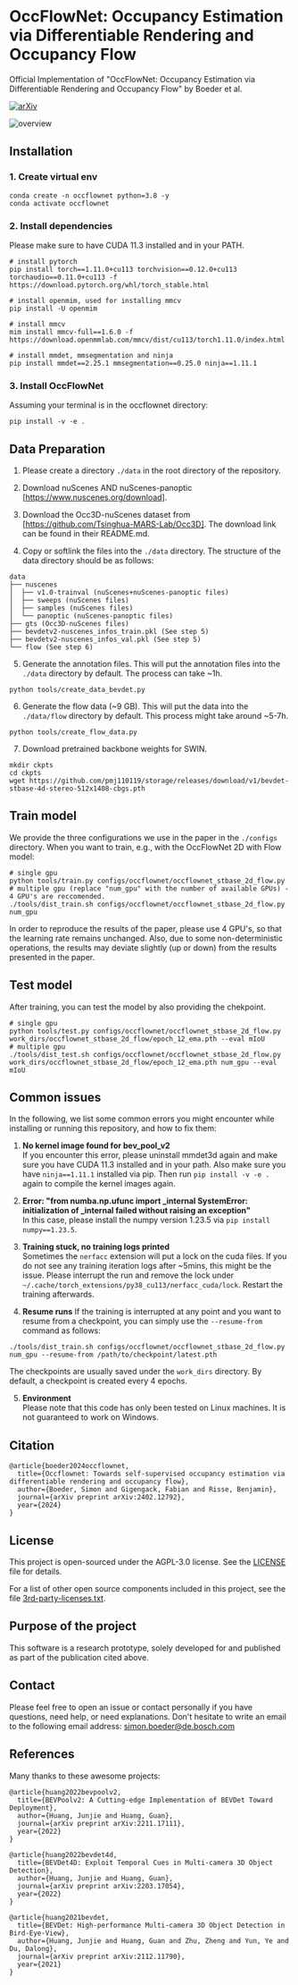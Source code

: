 # OccFlowNet: Occupancy Estimation via Differentiable Rendering and Occupancy Flow

Official Implementation of "OccFlowNet: Occupancy Estimation via Differentiable Rendering and Occupancy Flow" by Boeder et al. 

[![arXiv](https://img.shields.io/badge/arXiv-2401.08815-red)](https://arxiv.org/abs/2402.12792) 

![overview](overview.png)

## Installation

### 1. Create virtual env
```shell script
conda create -n occflownet python=3.8 -y
conda activate occflownet
```

### 2. Install dependencies
Please make sure to have CUDA 11.3 installed and in your PATH.

```shell script
# install pytorch
pip install torch==1.11.0+cu113 torchvision==0.12.0+cu113 torchaudio==0.11.0+cu113 -f https://download.pytorch.org/whl/torch_stable.html

# install openmim, used for installing mmcv
pip install -U openmim

# install mmcv
mim install mmcv-full==1.6.0 -f https://download.openmmlab.com/mmcv/dist/cu113/torch1.11.0/index.html

# install mmdet, mmsegmentation and ninja
pip install mmdet==2.25.1 mmsegmentation==0.25.0 ninja==1.11.1
```

### 3. Install OccFlowNet
Assuming your terminal is in the occflownet directory:
```shell script
pip install -v -e .
```

## Data Preparation
1. Please create a directory `./data` in the root directory of the repository.

2. Download nuScenes AND nuScenes-panoptic [https://www.nuscenes.org/download].

3. Download the Occ3D-nuScenes dataset from [https://github.com/Tsinghua-MARS-Lab/Occ3D]. The download link can be found in their README.md.

4. Copy or softlink the files into the `./data` directory. The structure of the data directory should be as follows:

```shell script
data
├── nuscenes
│  ├── v1.0-trainval (nuScenes+nuScenes-panoptic files)
│  ├── sweeps (nuScenes files)
│  ├── samples (nuScenes files)
│  └── panoptic (nuScenes-panoptic files)
├── gts (Occ3D-nuScenes files)
├── bevdetv2-nuscenes_infos_train.pkl (See step 5)
├── bevdetv2-nuscenes_infos_val.pkl (See step 5)
└── flow (See step 6)
```

5. Generate the annotation files.  This will put the annotation files into the `./data` directory by default. The process can take ~1h.
```shell script
python tools/create_data_bevdet.py
```

6. Generate the flow data (~9 GB). This will put the data into the `./data/flow` directory by default. This process might take around ~5-7h.
```shell script
python tools/create_flow_data.py
```

7. Download pretrained backbone weights for SWIN.
```shell script
mkdir ckpts
cd ckpts
wget https://github.com/pmj110119/storage/releases/download/v1/bevdet-stbase-4d-stereo-512x1408-cbgs.pth
```

## Train model
We provide the three configurations we use in the paper in the `./configs` directory. When you want to train, e.g., with the OccFlowNet 2D with Flow model:
```shell
# single gpu
python tools/train.py configs/occflownet/occflownet_stbase_2d_flow.py
# multiple gpu (replace "num_gpu" with the number of available GPUs) - 4 GPU's are reccomended.
./tools/dist_train.sh configs/occflownet/occflownet_stbase_2d_flow.py num_gpu
```
In order to reproduce the results of the paper, please use 4 GPU's, so that the learning rate remains unchanged.
Also, due to some non-deterministic operations, the results may deviate slightly (up or down) from the results presented in the paper.

## Test model
After training, you can test the model by also providing the chekpoint.
```shell
# single gpu
python tools/test.py configs/occflownet/occflownet_stbase_2d_flow.py work_dirs/occflownet_stbase_2d_flow/epoch_12_ema.pth --eval mIoU
# multiple gpu
./tools/dist_test.sh configs/occflownet/occflownet_stbase_2d_flow.py work_dirs/occflownet_stbase_2d_flow/epoch_12_ema.pth num_gpu --eval mIoU
```

## Common issues
In the following, we list some common errors you might encounter while installing or running this repository, and how to fix them:

1. **No kernel image found for bev_pool_v2**  
If you encounter this error, please uninstall mmdet3d again and make sure you have CUDA 11.3 installed and in your path. Also make sure you have
`ninja==1.11.1` installed via pip. Then run `pip install -v -e .` again to compile the kernel images again.

2. **Error: "from numba.np.ufunc import _internal SystemError: initialization of _internal failed without raising an exception"**  
In this case, please install the numpy version 1.23.5 via `pip install numpy==1.23.5`.

3. **Training stuck, no training logs printed**  
Sometimes the `nerfacc` extension will put a lock on the cuda files. If you do not see any training iteration logs after ~5mins, this might be the issue. Please interrupt the run and remove the lock under `~/.cache/torch_extensions/py38_cu113/nerfacc_cuda/lock`. Restart the training afterwards.

4. **Resume runs**
If the training is interrupted at any point and you want to resume from a checkpoint, you can simply use the `--resume-from` command as follows:
``` shell
./tools/dist_train.sh configs/occflownet/occflownet_stbase_2d_flow.py num_gpu --resume-from /path/to/checkpoint/latest.pth
```
The checkpoints are usually saved under the `work_dirs` directory. By default, a checkpoint is created every 4 epochs.

5. **Environment**  
Please note that this code has only been tested on Linux machines. It is not guaranteed to work on Windows.

## Citation
```
@article{boeder2024occflownet,
  title={Occflownet: Towards self-supervised occupancy estimation via differentiable rendering and occupancy flow},
  author={Boeder, Simon and Gigengack, Fabian and Risse, Benjamin},
  journal={arXiv preprint arXiv:2402.12792},
  year={2024}
}
```

## License

This project is open-sourced under the AGPL-3.0 license. See the
[LICENSE](LICENSE) file for details.

For a list of other open source components included in this project, see the
file [3rd-party-licenses.txt](3rd-party-licenses.txt).


## Purpose of the project

This software is a research prototype, solely developed for and published as
part of the publication cited above. 

## Contact     

Please feel free to open an issue or contact personally if you have questions, need help, or need explanations. Don't hesitate to write an email to the following email address:
simon.boeder@de.bosch.com

## References
Many thanks to these awesome projects:

```
@article{huang2022bevpoolv2,
  title={BEVPoolv2: A Cutting-edge Implementation of BEVDet Toward Deployment},
  author={Huang, Junjie and Huang, Guan},
  journal={arXiv preprint arXiv:2211.17111},
  year={2022}
}

@article{huang2022bevdet4d,
  title={BEVDet4D: Exploit Temporal Cues in Multi-camera 3D Object Detection},
  author={Huang, Junjie and Huang, Guan},
  journal={arXiv preprint arXiv:2203.17054},
  year={2022}
}

@article{huang2021bevdet,
  title={BEVDet: High-performance Multi-camera 3D Object Detection in Bird-Eye-View},
  author={Huang, Junjie and Huang, Guan and Zhu, Zheng and Yun, Ye and Du, Dalong},
  journal={arXiv preprint arXiv:2112.11790},
  year={2021}
}
```